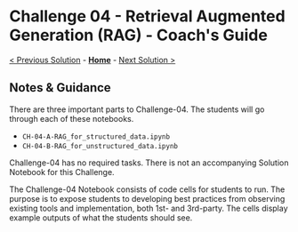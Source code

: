 # Challenge 04 - Retrieval Augmented Generation (RAG) - Coach's Guide 

[< Previous Solution](./Solution-03.md) - **[Home](./README.md)** - [Next Solution >](./Solution-05.md)

## Notes & Guidance

There are three important parts to Challenge-04. The students will go through each of these notebooks. 
- `CH-04-A-RAG_for_structured_data.ipynb`
- `CH-04-B-RAG_for_unstructured_data.ipynb`

Challenge-04 has no required tasks. There is not an accompanying Solution Notebook for this Challenge.

The Challenge-04 Notebook consists of code cells for students to run. The purpose is to expose students to developing best practices from observing existing tools and implementation, both 1st- and 3rd-party. The cells display example outputs of what the students should see. 


